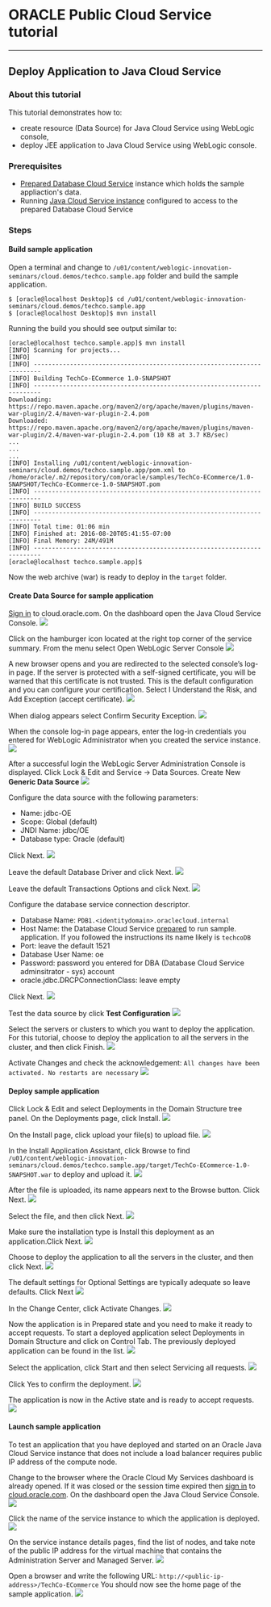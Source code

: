 # ORACLE Public Cloud Service tutorial #
-----
## Deploy Application to Java Cloud Service ##

### About this tutorial ###
This tutorial demonstrates how to:
	
+ create resource (Data Source) for Java Cloud Service using WebLogic console,
+ deploy JEE application to Java Cloud Service using WebLogic console.

### Prerequisites ###

- [Prepared Database Cloud Service](https://github.com/oracle-weblogic/weblogic-innovation-seminars/blob/caf-12.2.1/cloud.demos/jcs.basics/prepare.dbcs.md) instance which holds the sample appliaction's data.
- Running [Java Cloud Service instance](https://github.com/oracle-weblogic/weblogic-innovation-seminars/blob/caf-12.2.1/cloud.demos/jcs.basics/create.jcs.ui.md) configured to access to the prepared Database Cloud Service

### Steps ###

#### Build sample application ####
Open a terminal and change to `/u01/content/weblogic-innovation-seminars/cloud.demos/techco.sample.app` folder and build the sample application.

    $ [oracle@localhost Desktop]$ cd /u01/content/weblogic-innovation-seminars/cloud.demos/techco.sample.app
    $ [oracle@localhost Desktop]$ mvn install
Running the build you should see output similar to:

    [oracle@localhost techco.sample.app]$ mvn install
    [INFO] Scanning for projects...
    [INFO]                                                                         
    [INFO] ------------------------------------------------------------------------
    [INFO] Building TechCo-ECommerce 1.0-SNAPSHOT
    [INFO] ------------------------------------------------------------------------
    Downloading: https://repo.maven.apache.org/maven2/org/apache/maven/plugins/maven-war-plugin/2.4/maven-war-plugin-2.4.pom
    Downloaded: https://repo.maven.apache.org/maven2/org/apache/maven/plugins/maven-war-plugin/2.4/maven-war-plugin-2.4.pom (10 KB at 3.7 KB/sec)
    ...
    ...
    ...
    [INFO] Installing /u01/content/weblogic-innovation-seminars/cloud.demos/techco.sample.app/pom.xml to /home/oracle/.m2/repository/com/oracle/samples/TechCo-ECommerce/1.0-SNAPSHOT/TechCo-ECommerce-1.0-SNAPSHOT.pom
    [INFO] ------------------------------------------------------------------------
    [INFO] BUILD SUCCESS
    [INFO] ------------------------------------------------------------------------
    [INFO] Total time: 01:06 min
    [INFO] Finished at: 2016-08-20T05:41:55-07:00
    [INFO] Final Memory: 24M/491M
    [INFO] ------------------------------------------------------------------------
    [oracle@localhost techco.sample.app]$

Now the web archive (war) is ready to deploy in the `target` folder.

#### Create Data Source for sample application ####
[Sign in](https://github.com/oracle-weblogic/weblogic-innovation-seminars/blob/caf-12.2.1/cloud.demos/jcs.basics/sign.in.to.oracle.cloud.md) to cloud.oracle.com. On the dashboard open the Java Cloud Service Console.
![](images/create.jcs.00.png)

Click on the hamburger icon located at the right top corner of the service summary. From the menu select Open WebLogic Server Console
![](images/deploy.jcs.01.png)

A new browser opens and you are redirected to the selected console’s log-in page. If the server is protected with a self-signed certificate, you will be warned that this certificate is not trusted. This is the default configuration and you can configure your certification. Select I Understand the Risk, and Add Exception (accept certificate). 
![](images/deploy.jcs.02.png)

When dialog appears select Confirm Security Exception.
![](images/deploy.jcs.03.png)

When the console log-in page appears, enter the log-in credentials you entered for WebLogic Administrator when you created the service instance.
![](images/deploy.jcs.04.png)

After a successful login the WebLogic Server Administration Console is displayed. Click Lock & Edit and Service -> Data Sources. Create New **Generic Data Source**
![](images/deploy.jcs.05.png)

Configure the data source with the following parameters:

+ Name: jdbc-OE
+ Scope: Global (default)
+ JNDI Name: jdbc/OE
+ Database type: Oracle (default)

Click Next.
![](images/deploy.jcs.06.png)

Leave the default Database Driver and click Next.
![](images/deploy.jcs.07.png) 

Leave the default Transactions Options and click Next.
![](images/deploy.jcs.08.png)

Configure the database service connection descriptor.

+ Database Name: `PDB1.<identitydomain>.oraclecloud.internal`
+ Host Name: the Database Cloud Service [prepared](https://github.com/oracle-weblogic/weblogic-innovation-seminars/blob/caf-12.2.1/cloud.demos/jcs.basics/prepare.dbcs.md) to run sample.  application. If you followed the instructions its name likely is `techcoDB`
+ Port: leave the default 1521
+ Database User Name: oe
+ Password: password you entered for DBA (Database Cloud Service adminsitrator - sys) account
+ oracle.jdbc.DRCPConnectionClass: leave empty

Click Next.
![](images/deploy.jcs.09.png)

Test the data source by click **Test Configuration**
![](images/deploy.jcs.10.png)

Select the servers or clusters to which you want to deploy the application. For this tutorial, choose to deploy the application to all the servers in the cluster, and then click Finish.
![](images/deploy.jcs.11.png)

Activate Changes and check the acknowledgement: `All changes have been activated. No restarts are necessary`
![](images/deploy.jcs.12.png)

#### Deploy sample application ####
Click Lock & Edit and select Deployments in the Domain Structure tree panel. On the Deployments page, click Install.
![](images/deploy.jcs.13.png)

On the Install page, click upload your file(s) to upload file.
![](images/deploy.jcs.14.png)

In the Install Application Assistant, click Browse to find `/u01/content/weblogic-innovation-seminars/cloud.demos/techco.sample.app/target/TechCo-ECommerce-1.0-SNAPSHOT.war` to deploy and upload it.
![](images/deploy.jcs.15.png)

After the file is uploaded, its name appears next to the Browse button. Click Next.
![](images/deploy.jcs.16.png)

Select the file, and then click Next.
![](images/deploy.jcs.17.png)

Make sure the installation type is Install this deployment as an application.Click Next.
![](images/deploy.jcs.18.png)

Choose to deploy the application to all the servers in the cluster, and then click Next.
![](images/deploy.jcs.19.png)

The default settings for Optional Settings are typically adequate so leave defaults. Click Next
![](images/deploy.jcs.20.png)

In the Change Center, click Activate Changes.
![](images/deploy.jcs.21.png)

Now the application is in Prepared state and you need to make it ready to accept requests. To start a deployed application select Deployments in Domain Structure and click on Control Tab. The previously deployed application can be found in the list.
![](images/deploy.jcs.22.png)

Select the application, click Start and then select Servicing all requests.
![](images/deploy.jcs.23.png)

Click Yes to confirm the deployment.
![](images/deploy.jcs.24.png)

The application is now in the Active state and is ready to accept requests.
![](images/deploy.jcs.25.png)

#### Launch sample application ####

To test an application that you have deployed and started on an Oracle Java Cloud Service instance that does not include a load balancer requires public IP address of the compute node.

Change to the browser where the Oracle Cloud My Services dashboard is already opened. If it was closed or the session time expired then [sign in](https://github.com/oracle-weblogic/weblogic-innovation-seminars/blob/caf-12.2.1/cloud.demos/jcs.basics/sign.in.to.oracle.cloud.md) to [cloud.oracle.com](https://cloud.oracle.com). On the dashboard open the Java Cloud Service Console.
![](images/create.jcs.00.png)

Click the name of the service instance to which the application is deployed.
![](images/deploy.jcs.26.png)

On the service instance details pages, find the list of nodes, and take note of the public IP address for the virtual machine that contains the Administration Server and Managed Server.
![](images/deploy.jcs.27.png)

Open a browser and write the following URL: `http://<public-ip-address>/TechCo-ECommerce`
You should now see the home page of the sample application.
![](images/deploy.jcs.28.png)
